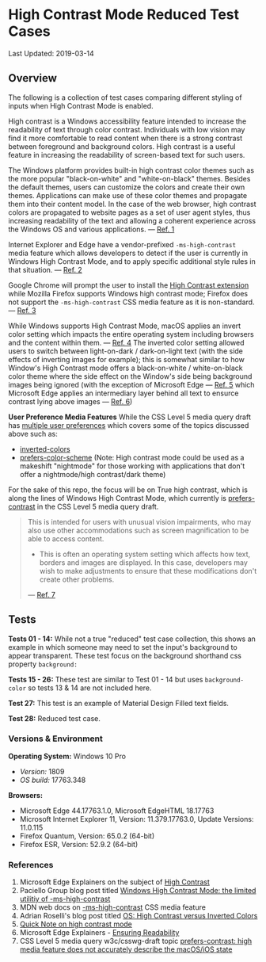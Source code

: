 # High Contrast Mode Reduced Test Cases

Last Updated: 2019-03-14

## Overview
The following is a collection of test cases comparing different styling of inputs when High Contrast Mode is enabled.

High contrast is a Windows accessibility feature intended to increase the readability of text through color contrast. Individuals with low vision may find it more comfortable to read content when there is a strong contrast between foreground and background colors. High contrast is a useful feature in increasing the readability of screen-based text for such users.

The Windows platform provides built-in high contrast color themes such as the more popular "black-on-white" and "white-on-black" themes. Besides the default themes, users can customize the colors and create their own themes. Applications can make use of these color themes and propagate them into their content model. In the case of the web browser, high contrast colors are propagated to website pages as a set of user agent styles, thus increasing readability of the text and allowing a coherent experience across the Windows OS and various applications. — [Ref. 1](#References)

Internet Explorer and Edge have a vendor-prefixed `-ms-high-contrast` media feature which allows developers to detect if the user is currently in Windows High Contrast Mode, and to apply specific additional style rules in that situation. — [Ref. 2](#References)

Google Chrome will prompt the user to install the [High Contrast extension](https://chrome.google.com/webstore/detail/high-contrast/djcfdncoelnlbldjfhinnjlhdjlikmph) while Mozilla Firefox supports Windows high contrast mode; Firefox does not support the `-ms-high-contrast` CSS media feature as it is non-standard. — [Ref. 3](#References)

While Windows supports High Contrast Mode, macOS applies an invert color setting which impacts the entire operating system including browsers and the content within them. — [Ref. 4](#References) The inverted color setting allowed users to switch between light-on-dark / dark-on-light text (with the side effects of inverting images for example); this is somewhat similar to how Window's High Contrast mode offers a black-on-white / white-on-black color theme where the side effect on the Window's side being background images being ignored (with the exception of Microsoft Edge — [Ref. 5](#References) which Microsoft Edge applies an intermediary layer behind all text to ensurce contrast lying above images — [Ref. 6](#References))

**User Preference Media Features**
While the CSS Level 5 media query draft has [multiple user preferences](https://drafts.csswg.org/mediaqueries-5/#mf-user-preferences) which covers some of the topics discussed above such as:
 * [inverted-colors](https://drafts.csswg.org/mediaqueries-5/#inverted)
 * [prefers-color-scheme](https://drafts.csswg.org/mediaqueries-5/#prefers-color-scheme) (Note: High contrast mode could be used as a makeshift "nightmode" for those working with applications that don't offer a nightmode/high contrast/dark theme)

For the sake of this repo, the focus will be on True high contrast, which is along the lines of Windows High Contrast Mode, which currently is [prefers-contrast](https://drafts.csswg.org/mediaqueries-5/#prefers-contrast) in the CSS Level 5 media query draft.

> This is intended for users with unusual vision impairments, who may also use other accommodations such as screen magnification to be able to access content.
> * This is often an operating system setting which affects how text, borders and images are displayed. In this case, developers may wish to make adjustments to ensure that these modifications don't create other problems.
>
> — [Ref. 7](#References)

## Tests
**Tests 01 - 14:** While not a true "reduced" test case collection, this shows an example in which someone may need to set the input's background to appear transparent. These test focus on the background shorthand css property `background:`

**Tests 15 - 26:** These test are similar to Test 01 - 14 but uses `background-color` so tests 13 & 14 are not included here.

**Test 27:** This test is an example of Material Design Filled text fields.

**Test 28:** Reduced test case.

### Versions & Environment

**Operating System:** Windows 10 Pro
 - *Version:* 1809
 - *OS build:* 17763.348
 
 **Browsers:**
 - Microsoft Edge 44.17763.1.0, Microsoft EdgeHTML 18.17763
 - Microsoft Internet Explorer 11, Version: 11.379.17763.0, Update Versions: 11.0.115
 - Firefox Quantum, Version: 65.0.2 (64-bit)
 - Firefox ESR, Version: 52.9.2 (64-bit)


### References
1. Microsoft Edge Explainers on the subject of [High Contrast](https://github.com/MicrosoftEdge/MSEdgeExplainers/blob/master/HighContrast/explainer.md)
2. Paciello Group blog post titled [Windows High Contrast Mode: the limited utilitiy of -ms-high-contrast](https://developer.paciellogroup.com/blog/2016/12/windows-high-contrast-mode-the-limited-utility-of-ms-high-contrast/)
3. MDN web docs on [-ms-high-contrast](https://developer.mozilla.org/en-US/docs/Web/CSS/@media/-ms-high-contrast) CSS media feature
4. Adrian Roselli's blog post titled [OS: High Contrast versus Inverted Colors](http://adrianroselli.com/2017/11/os-high-contrast-versus-inverted-colors.html)
5. [Quick Note on high contrast mode](https://www.scottohara.me/blog/2019/02/12/high-contrast-aria-and-images.html#background-images-are-mostly-ignored)
6. Microsoft Edge Explainers - [Ensuring Readability](https://github.com/MicrosoftEdge/MSEdgeExplainers/blob/master/HighContrast/explainer.md#ensuring-readability)
7. CSS Level 5 media query w3c/csswg-draft topic [prefers-contrast: high media feature does not accurately describe the macOS/iOS state](https://github.com/w3c/csswg-drafts/issues/2943#issuecomment-452164677)
